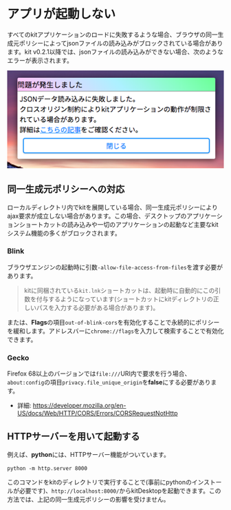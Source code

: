 # アプリが起動しない

すべてのkitアプリケーションのロードに失敗するような場合、ブラウザの同一生成元ポリシーによってjsonファイルの読み込みがブロックされている場合があります。kit v0.2.1以降では、jsonファイルの読み込みができない場合、次のようなエラーが表示されます。

![通知](images/corserror.png)

## 同一生成元ポリシーへの対応

ローカルディレクトリ内でkitを展開している場合、同一生成元ポリシーによりajax要求が成立しない場合があります。この場合、デスクトップのアプリケーションショートカットの読み込みや一切のアプリケーションの起動など主要なkitシステム機能の多くがブロックされます。

### Blink
ブラウザエンジンの起動時に引数`-allow-file-access-from-files`を渡す必要があります。

> kitに同梱されている`kit.lnk`ショートカットは、起動時に自動的にこの引数を付与するようになっています(ショートカットにkitディレクトリの正しいパスを入力する必要がある場合があります)。

または、**Flags**の項目`out-of-blink-cors`を有効化することで永続的にポリシーを緩和します。アドレスバーに`chrome://flags`を入力して検索することで有効化できます。

### Gecko

Firefox 68以上のバージョンでは`file:///`URI内で要求を行う場合、`about:config`の項目`privacy.file_unique_origin`を**false**にする必要があります。

- 詳細: https://developer.mozilla.org/en-US/docs/Web/HTTP/CORS/Errors/CORSRequestNotHttp

## HTTPサーバーを用いて起動する

例えば、**python**には、HTTPサーバー機能がついています。

```
python -m http.server 8000
```

このコマンドをkitのディレクトリで実行することで(事前にpythonのインストールが必要です)、`http://localhost:8000/`からkitDesktopを起動できます。この方法では、上記の同一生成元ポリシーの影響を受けません。

